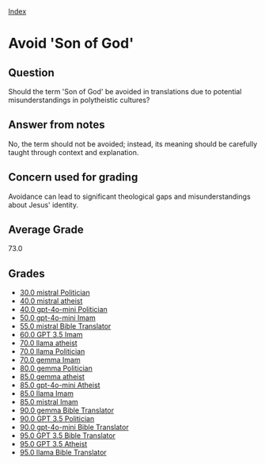 
[Index](../index.md)
# Avoid 'Son of God'
## Question
Should the term 'Son of God' be avoided in translations due to potential misunderstandings in polytheistic cultures?

## Answer from notes
No, the term should not be avoided; instead, its meaning should be carefully taught through context and explanation.

## Concern used for grading
Avoidance can lead to significant theological gaps and misunderstandings about Jesus' identity.

## Average Grade
73.0

## Grades
 * [30.0 mistral Politician](../answers/mistral_Politician/Avoid_'Son_of_God'.md)
 * [40.0 mistral atheist](../answers/mistral_atheist/Avoid_'Son_of_God'.md)
 * [40.0 gpt-4o-mini Politician](../answers/gpt-4o-mini_Politician/Avoid_'Son_of_God'.md)
 * [50.0 gpt-4o-mini Imam](../answers/gpt-4o-mini_Imam/Avoid_'Son_of_God'.md)
 * [55.0 mistral Bible Translator](../answers/mistral_Bible_Translator/Avoid_'Son_of_God'.md)
 * [60.0 GPT 3.5 Imam](../answers/GPT_3.5_Imam/Avoid_'Son_of_God'.md)
 * [70.0 llama atheist](../answers/llama_atheist/Avoid_'Son_of_God'.md)
 * [70.0 llama Politician](../answers/llama_Politician/Avoid_'Son_of_God'.md)
 * [70.0 gemma Imam](../answers/gemma_Imam/Avoid_'Son_of_God'.md)
 * [80.0 gemma Politician](../answers/gemma_Politician/Avoid_'Son_of_God'.md)
 * [85.0 gemma atheist](../answers/gemma_atheist/Avoid_'Son_of_God'.md)
 * [85.0 gpt-4o-mini Atheist](../answers/gpt-4o-mini_Atheist/Avoid_'Son_of_God'.md)
 * [85.0 llama Imam](../answers/llama_Imam/Avoid_'Son_of_God'.md)
 * [85.0 mistral Imam](../answers/mistral_Imam/Avoid_'Son_of_God'.md)
 * [90.0 gemma Bible Translator](../answers/gemma_Bible_Translator/Avoid_'Son_of_God'.md)
 * [90.0 GPT 3.5 Politician](../answers/GPT_3.5_Politician/Avoid_'Son_of_God'.md)
 * [90.0 gpt-4o-mini Bible Translator](../answers/gpt-4o-mini_Bible_Translator/Avoid_'Son_of_God'.md)
 * [95.0 GPT 3.5 Bible Translator](../answers/GPT_3.5_Bible_Translator/Avoid_'Son_of_God'.md)
 * [95.0 GPT 3.5 Atheist](../answers/GPT_3.5_Atheist/Avoid_'Son_of_God'.md)
 * [95.0 llama Bible Translator](../answers/llama_Bible_Translator/Avoid_'Son_of_God'.md)
